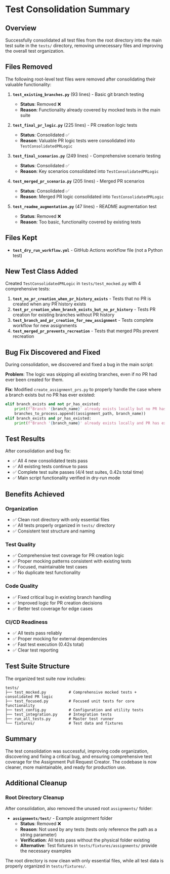 # Test Consolidation Summary

## Overview

Successfully consolidated all test files from the root directory into the main
test suite in the `tests/` directory, removing unnecessary files and improving
the overall test organization.

## Files Removed

The following root-level test files were removed after consolidating their
valuable functionality:

1. **`test_existing_branches.py`** (93 lines) - Basic git branch testing
   - **Status**: Removed ❌
   - **Reason**: Functionality already covered by mocked tests in the main suite

2. **`test_final_pr_logic.py`** (225 lines) - PR creation logic tests
   - **Status**: Consolidated ✅
   - **Reason**: Valuable PR logic tests were consolidated into
     `TestConsolidatedPRLogic`

3. **`test_final_scenarios.py`** (249 lines) - Comprehensive scenario testing
   - **Status**: Consolidated ✅
   - **Reason**: Key scenarios consolidated into `TestConsolidatedPRLogic`

4. **`test_merged_pr_scenario.py`** (205 lines) - Merged PR scenarios
   - **Status**: Consolidated ✅
   - **Reason**: Merged PR logic consolidated into `TestConsolidatedPRLogic`

5. **`test_readme_augmentation.py`** (47 lines) - README augmentation test
   - **Status**: Removed ❌
   - **Reason**: Too basic, functionality covered by existing tests

## Files Kept

- **`test_dry_run_workflow.yml`** - GitHub Actions workflow file (not a Python
  test)

## New Test Class Added

Created `TestConsolidatedPRLogic` in `tests/test_mocked.py` with 4 comprehensive
tests:

1. **`test_no_pr_creation_when_pr_history_exists`** - Tests that no PR is
   created when any PR history exists
2. **`test_pr_creation_when_branch_exists_but_no_pr_history`** - Tests PR
   creation for existing branches without PR history
3. **`test_branch_and_pr_creation_for_new_assignment`** - Tests complete
   workflow for new assignments
4. **`test_merged_pr_prevents_recreation`** - Tests that merged PRs prevent
   recreation

## Bug Fix Discovered and Fixed

During consolidation, we discovered and fixed a bug in the main script:

**Problem**: The logic was skipping all existing branches, even if no PR had
ever been created for them.

**Fix**: Modified `create_assignment_prs.py` to properly handle the case where a
branch exists but no PR has ever existed:

```python
elif branch_exists and not pr_has_existed:
    print(f"Branch '{branch_name}' already exists locally but no PR has ever existed, will create PR")
    branches_to_process.append((assignment_path, branch_name))
elif branch_exists and pr_has_existed:
    print(f"Branch '{branch_name}' already exists locally and PR has existed before, skipping")
```

## Test Results

After consolidation and bug fix:

- ✅ All 4 new consolidated tests pass
- ✅ All existing tests continue to pass
- ✅ Complete test suite passes (4/4 test suites, 0.42s total time)
- ✅ Main script functionality verified in dry-run mode

## Benefits Achieved

### Organization

- ✅ Clean root directory with only essential files
- ✅ All tests properly organized in `tests/` directory
- ✅ Consistent test structure and naming

### Test Quality

- ✅ Comprehensive test coverage for PR creation logic
- ✅ Proper mocking patterns consistent with existing tests
- ✅ Focused, maintainable test cases
- ✅ No duplicate test functionality

### Code Quality

- ✅ Fixed critical bug in existing branch handling
- ✅ Improved logic for PR creation decisions
- ✅ Better test coverage for edge cases

### CI/CD Readiness

- ✅ All tests pass reliably
- ✅ Proper mocking for external dependencies
- ✅ Fast test execution (0.42s total)
- ✅ Clear test reporting

## Test Suite Structure

The organized test suite now includes:

```
tests/
├── test_mocked.py          # Comprehensive mocked tests + consolidated PR logic
├── test_focused.py         # Focused unit tests for core functionality  
├── test_config.py          # Configuration and utility tests
├── test_integration.py     # Integration tests
├── run_all_tests.py        # Master test runner
└── fixtures/               # Test data and fixtures
```

## Summary

The test consolidation was successful, improving code organization, discovering
and fixing a critical bug, and ensuring comprehensive test coverage for the
Assignment Pull Request Creator. The codebase is now cleaner, more maintainable,
and ready for production use.

## Additional Cleanup

### Root Directory Cleanup

After consolidation, also removed the unused root `assignments/` folder:

- **`assignments/test/`** - Example assignment folder
  - **Status**: Removed ❌
  - **Reason**: Not used by any tests (tests only reference the path as a string
    parameter)
  - **Verification**: All tests pass without the physical folder existing
  - **Alternative**: Test fixtures in `tests/fixtures/assignments/` provide the
    necessary examples

The root directory is now clean with only essential files, while all test data
is properly organized in `tests/fixtures/`.

